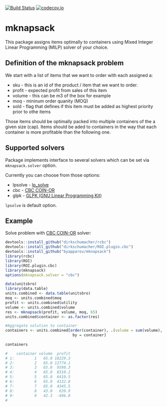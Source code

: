 [![Build Status](https://travis-ci.org/madedotcom/mknapsack.svg?branch=master)](https://travis-ci.org/madedotcom/mknapsack)
[![codecov.io](https://codecov.io/github/madedotcom/mknapsack/coverage.svg?branch=master)](https://codecov.io/github/madedotcom/mknapsack?branch=master)


# mknapsack

This package assigns items optimally to containers using Mixed Integer Linear Programming (MILP) solver of your choice.


## Definition of the mknapsack problem
We start with a list of items that we want to order with each assigned a:
  
*  sku - this is an id of the product / item that we want to order. 
*  profit - expected profit from sales of this item
*  volume - this can be m3 of the box for example 
*  moq - mininum order quanity (MOQ)
*  sold - flag that defines if this item must be added as highest priority prior to othe items

Those items should be optimally packed into multiple containers of the a given size (cap). 
Items should be aded to containers in the way that each container is more profitable than the following one.

## Supported solvers

Package implements interface to several solvers which can be set via `mknapsack.solver` option.

Currently you can choose from those options:

* lpsolve - [lp_solve](http://web.mit.edu/lpsolve/doc/)
* cbc - [CBC COIN-OR](https://projects.coin-or.org/Cbc)
* glpk - [GLPK (GNU Linear Programming Kit)](https://www.gnu.org/software/glpk/)

`lpsolve` is default option.

## Example

Solve problem with [CBC COIN-OR](https://projects.coin-or.org/Cbc) solver:

```R
devtools::install_github("dirkschumacher/rcbc")
devtools::install_github("dirkschumacher/ROI.plugin.cbc")
devtools::install_github("byapparov/mknapsack")
library(rcbc)
library(ROI)
library(ROI.plugin.cbc)
library(mknapsack)
options(mknapsack.solver = "cbc")

data(unitsbro)
library(data.table)
units.combined <- data.table(unitsbro)
moq <- units.combined$moq
profit <- units.combined$utility
volume <- units.combined$volume
res <- mknapsack(profit, volume, moq, 65)
units.combined$container <- as.factor(res)

#Aggregate solution to container
containers <- units.combined[order(container), .(volume = sum(volume), profit = sum(profit)), 
                              by = container]
                              
containers

#    container volume  profit
# 1:         1   65.0 18229.3
# 2:         2   65.0 12774.1
# 3:         3   65.0  9598.3
# 4:         4   65.0  8310.2
# 5:         5   65.0  6410.5
# 6:         6   65.0  4132.8
# 7:         7   65.0  4345.5
# 8:         8   43.8   639.9
# 9:         9   42.3  -496.0
# 
```
